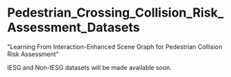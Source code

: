 # Pedestrian_Crossing_Collision_Risk_Assessment_Datasets
"Learning From Interaction-Enhanced Scene Graph for Pedestrian Collision Risk Assessment"

IESG and Non-IESG datasets will be made available soon.

